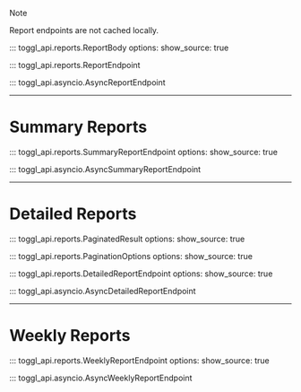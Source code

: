 > [!NOTE]  
> Report endpoints are not cached locally.

::: toggl_api.reports.ReportBody
    options:
        show_source: true

::: toggl_api.reports.ReportEndpoint

::: toggl_api.asyncio.AsyncReportEndpoint

---

# Summary Reports

::: toggl_api.reports.SummaryReportEndpoint
    options:
        show_source: true

::: toggl_api.asyncio.AsyncSummaryReportEndpoint

---

# Detailed Reports

::: toggl_api.reports.PaginatedResult
    options:
        show_source: true

::: toggl_api.reports.PaginationOptions
    options:
        show_source: true

::: toggl_api.reports.DetailedReportEndpoint
    options:
        show_source: true

::: toggl_api.asyncio.AsyncDetailedReportEndpoint
    
---

# Weekly Reports

::: toggl_api.reports.WeeklyReportEndpoint
    options:
        show_source: true

::: toggl_api.asyncio.AsyncWeeklyReportEndpoint
